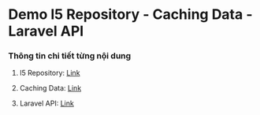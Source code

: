# Demo l5 Repository - Caching Data - Laravel API

### Thông tin chi tiết từng nội dung

1. l5 Repository: [Link](https://github.com/PHP-Laravel-Intershipment-LM/Crawl_Music/blob/master/l5_Repository.md)

2. Caching Data: [Link]()

3. Laravel API: [Link](https://github.com/PHP-Laravel-Intershipment-LM/Crawl_Music/blob/master/Laravel_API.md)